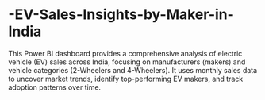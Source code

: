 # -EV-Sales-Insights-by-Maker-in-India
This Power BI dashboard provides a comprehensive analysis of electric vehicle (EV) sales across India, focusing on manufacturers (makers) and vehicle categories (2-Wheelers and 4-Wheelers). It uses monthly sales data to uncover market trends, identify top-performing EV makers, and track adoption patterns over time.

